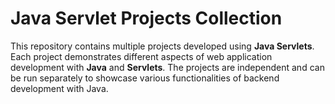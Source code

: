 # Java Servlet Projects Collection

This repository contains multiple projects developed using **Java Servlets**. Each project demonstrates different aspects of web application development with **Java** and **Servlets**. The projects are independent and can be run separately to showcase various functionalities of backend development with Java.

